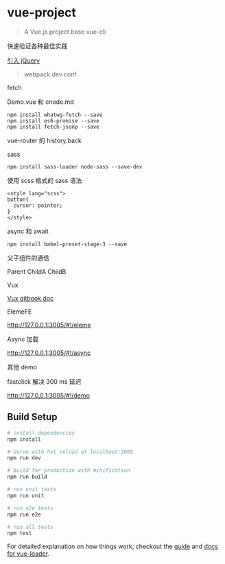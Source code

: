 # vue-project

> A Vue.js project base vue-cli

快速验证各种最佳实践

[引入 jQuery](http://www.cnblogs.com/pandabunny/p/5417938.html)
  > webpack.dev.conf

fetch

  Demo.vue 和 cnode.md

```
npm install whatwg-fetch --save
npm install es6-promise --save
npm install fetch-jsonp --save
```

vue-router 的 history.back

sass

```
npm install sass-loader node-sass --save-dev
```

使用 scss 格式的 sass 语法

```
<style lang="scss">
button{
  cursor: pointer;
}
</style>
```

async 和 await

```
npm install babel-preset-stage-3 --save
```


父子组件的通信

Parent
  ChildA
  ChildB

Vux

[Vux gitbook doc](https://www.gitbook.com/book/vuxjs/vux)

ElemeFE

http://127.0.0.1:3005/#!/eleme

Async 加载

http://127.0.0.1:3005/#!/async


其他 demo

  fastclick 解决 300 ms 延迟

http://127.0.0.1:3005/#!/demo

## Build Setup

``` bash
# install dependencies
npm install

# serve with hot reload at localhost:3005
npm run dev

# build for production with minification
npm run build

# run unit tests
npm run unit

# run e2e tests
npm run e2e

# run all tests
npm test
```

For detailed explanation on how things work, checkout the [guide](http://vuejs-templates.github.io/webpack/) and [docs for vue-loader](http://vuejs.github.io/vue-loader).
